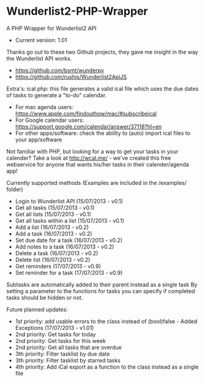 Wunderlist2-PHP-Wrapper
=======================

A PHP Wrapper for Wunderlist2 API
- Current version: 1.01

Thanks go out to these two Github projects, they gave me insight in the way the Wunderlist API works.
- https://github.com/bsmt/wunderpy
- https://github.com/rushis/Wunderlist2ApiJS

Extra's:
ical.php: this file generates a valid ical file which uses the due dates of tasks to generate a "to-do" calendar. 
- For mac agenda users: https://www.apple.com/findouthow/mac/#subscribeical
- For Google calendar users: https://support.google.com/calendar/answer/37118?hl=en
- For other apps/software: check the ability to (auto) import ical files to your app/software

Not familiar with PHP, but looking for a way to get your tasks in your calender? Take a look at http://wcal.me/ - we've created this free webservice for anyone that wants his/her tasks in their calender/agenda app!

Currently supported methods (Examples are included in the /examples/ folder)

- Login to Wunderlist API (15/07/2013 - v0.1)
- Get all tasks (15/07/2013 - v0.1)
- Get all lists (15/07/2013 - v0.1)
- Get all tasks within a list (15/07/2013 - v0.1)
- Add a list (16/07/2013 - v0.2)
- Add a task (16/07/2013 - v0.2)
- Set due date for a task (16/07/2013 - v0.2)
- Add notes to a task (16/07/2013 - v0.2)
- Delete a task (16/07/2013 - v0.2)
- Delete list (16/07/2013 - v0.2)
- Get reminders (17/07/2013 - v0.9)
- Set reminder for a task (17/07/2013 - v0.9)

Subtasks are automatically added to their parent instead as a single task
By setting a parameter to the functions for tasks you can specify if completed tasks should be hidden or not.

Future planned updates:
- 1st priority: add usable errors to the class instead of (bool)false - Added Exceptions (17/07/2013 - v1.01)
- 2nd priority: Get tasks for today
- 2nd priority: Get tasks for this week
- 2nd priority: Get all tasks that are overdue
- 3th priority: Filter tasklist by due date
- 3th priority: Filter tasklist by starred tasks
- 4th priority: Add iCal export as a function to the class instead as a single file
